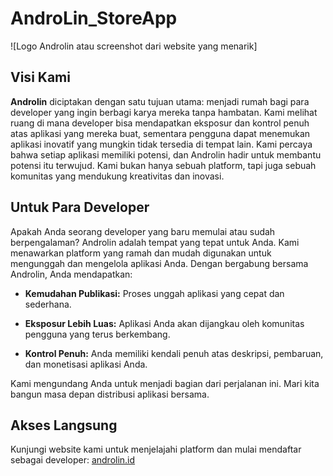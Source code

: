 # AndroLin_StoreApp

![Logo Androlin atau screenshot dari website yang menarik]

## Visi Kami
**Androlin** diciptakan dengan satu tujuan utama: menjadi rumah bagi para developer yang ingin berbagi karya mereka tanpa hambatan. Kami melihat ruang di mana developer bisa mendapatkan eksposur dan kontrol penuh atas aplikasi yang mereka buat, sementara pengguna dapat menemukan aplikasi inovatif yang mungkin tidak tersedia di tempat lain.
Kami percaya bahwa setiap aplikasi memiliki potensi, dan Androlin hadir untuk membantu potensi itu terwujud. Kami bukan hanya sebuah platform, tapi juga sebuah komunitas yang mendukung kreativitas dan inovasi.

## Untuk Para Developer
Apakah Anda seorang developer yang baru memulai atau sudah berpengalaman? Androlin adalah tempat yang tepat untuk Anda.
Kami menawarkan platform yang ramah dan mudah digunakan untuk mengunggah dan mengelola aplikasi Anda. Dengan bergabung bersama Androlin, Anda mendapatkan:

* **Kemudahan Publikasi:** Proses unggah aplikasi yang cepat dan sederhana.

* **Eksposur Lebih Luas:** Aplikasi Anda akan dijangkau oleh komunitas pengguna yang terus berkembang.

* **Kontrol Penuh:** Anda memiliki kendali penuh atas deskripsi, pembaruan, dan monetisasi aplikasi Anda.

Kami mengundang Anda untuk menjadi bagian dari perjalanan ini. Mari kita bangun masa depan distribusi aplikasi bersama.

## Akses Langsung
Kunjungi website kami untuk menjelajahi platform dan mulai mendaftar sebagai developer:
[androlin.id](https://androlin.store)
